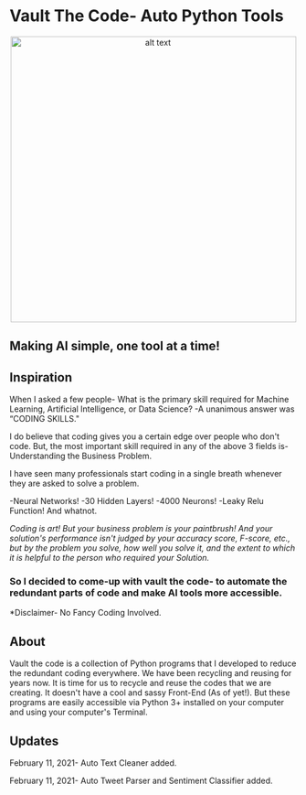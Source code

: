 # Vault The Code- Auto Python Tools

<p align="center">
<img src="https://github.com/darshth/Vault-The-Code/blob/main/AutoCleaner/images/def():-logos_white.png" alt="alt text" width="500" height="500">
  </p>

## Making AI simple, one tool at a time!

## Inspiration

When I asked a few people- What is the primary skill required for Machine Learning, Artificial Intelligence, or Data Science?
-A unanimous answer was “CODING SKILLS."

I do believe that coding gives you a certain edge over people who don't code. 
But, the most important skill required in any of the above 3 fields is- Understanding the Business Problem.

I have seen many professionals start coding in a single breath whenever they are asked to solve a problem.

-Neural Networks!
-30 Hidden Layers!
-4000 Neurons!
-Leaky Relu Function! And whatnot.

*Coding is art! But your business problem is your paintbrush! And your solution's performance isn't judged by your accuracy score, F-score, etc., but by the problem you solve, how well you solve it, and the extent to which it is helpful to the person who required your Solution.*

### So I decided to come-up with vault the code- to automate the redundant parts of code and make AI tools more accessible.
*Disclaimer- No Fancy Coding Involved.

## About

Vault the code is a collection of Python programs that I developed to reduce the redundant coding everywhere. 
We have been recycling and reusing for years now. It is time for us to recycle and reuse the codes that we are creating. It doesn't have a cool and sassy Front-End
(As of yet!). But these programs are easily accessible via Python 3+ installed on your computer and using your computer's Terminal.

## Updates
February 11, 2021- Auto Text Cleaner added.

February 11, 2021- Auto Tweet Parser and Sentiment Classifier added.
